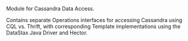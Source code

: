 Module for Cassandra Data Access.

Contains separate Operations interfaces for accessing Cassandra using CQL vs. Thrift, with corresponding Template implementations using the DataStax Java Driver and Hector.

